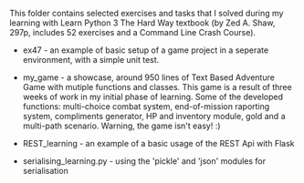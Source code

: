 This folder contains selected exercises and tasks that I solved 
during my learning with Learn Python 3 The Hard Way textbook 
(by Zed A. Shaw, 297p, includes 52 exercises and a Command Line Crash Course).


- ex47 - an example of basic setup of a game project in a seperate environment, with a simple unit test.

- my_game - a showcase, around 950 lines of Text Based Adventure Game with mutiple functions and classes. 
  This game is a result of three weeks of work in my initial phase of learning. 
  Some of the developed functions: multi-choice combat system, end-of-mission raporting system, 
  compliments generator, HP and inventory module, gold and a multi-path scenario. Warning, the game isn't easy! :)

- REST_learning - an example of a basic usage of the REST Api with Flask

- serialising_learning.py - using the 'pickle' and 'json' modules for serialisation
